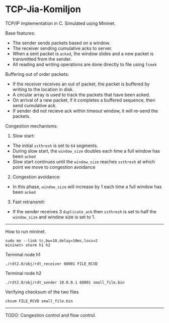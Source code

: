 # TCP-Jia-Komiljon
TCP/IP implementation in C. Simulated using Mininet.

Base features:
  * The sender sends packets based on a window.
  * The receiver sending cumulative acks to server.
  * When a sent packet is `acked`, the window slides and a new packet is transmitted from the sender.
  * All reading and writing operations are done directly to file using `fseek`

Buffering out of order packets:

  * If the receiver receives an out of packet, the packet is buffered by writing to the location in disk.
  * A circular array is used to track the packets that have been acked.
  * On arrival of a new packet, if it completes a buffered sequence, then send cumulative ack.
  * If sender did not recieve ack within timeout window, it will re-send the packets.


Congestion mechanisms:
1. Slow start:
  * The initial `ssthresh` is set to `64` segments.
  * During slow start, the `window_size` doubles each time a full window has been `acked`
  * Slow start continues until the `window_size` reaches `ssthresh` at which point we move to congestion avoidance
2. Congestion avoidance:
  * In this phase, `window_size` will increase by 1 each time a full window has been `acked`
3. Fast retransmit:
  * If the sender receives 3 `duplicate_ack` then `ssthresh` is set to half the `window_size` and window size is set to 1.




---
How to run mininet.

```
sudo mn --link tc,bw=10,delay=10ms,loss=2
mininet> xterm h1 h2
```

Terminal node h1

`./rdt2.0/obj/rdt_receiver 60001 FILE_RCVD`

Terminal node h2

`./rdt2.0/obj/rdt_sender 10.0.0.1 60001 small_file.bin`

Verifying checksum of the two files

`cksum FILE_RCVD small_file.bin`

---

TODO: Congestion control and flow control.
